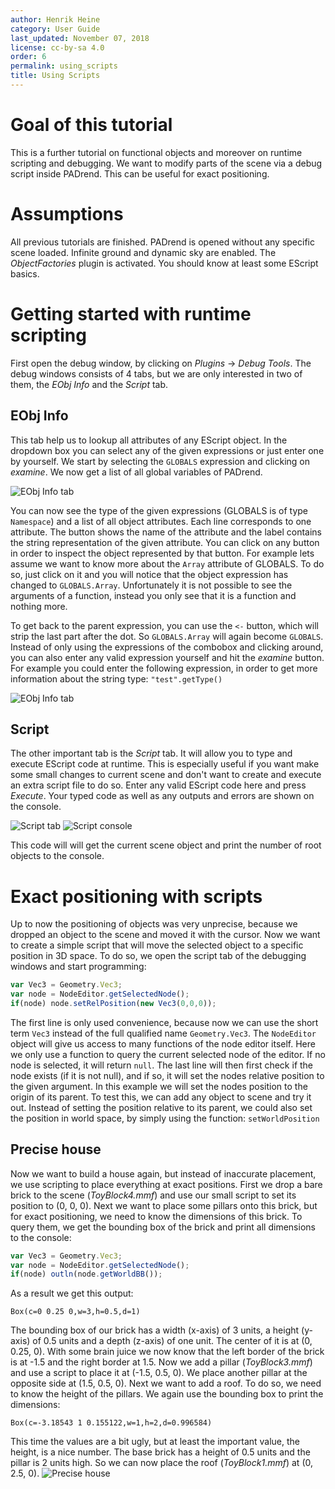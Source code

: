```yaml
---
author: Henrik Heine
category: User Guide
last_updated: November 07, 2018
license: cc-by-sa 4.0
order: 6
permalink: using_scripts
title: Using Scripts
---
```

<!------------------------------------------------------------------------------------------------
This work is licensed under the Creative Commons Attribution-ShareAlike 4.0 International License.
 To view a copy of this license, visit http://creativecommons.org/licenses/by-sa/4.0/.
 Author: Henrik Heine (hheine@mail.uni-paderborn.de)
 PADrend Version 1.0.0
------------------------------------------------------------------------------------------------->


# Goal of this tutorial
This is a further tutorial on functional objects and moreover on runtime scripting and debugging. We want to modify parts of the scene via a debug script inside PADrend. This can be useful for exact positioning.

# Assumptions
All previous tutorials are finished. PADrend is opened without any specific scene loaded. Infinite ground and dynamic sky are enabled. The *ObjectFactories* plugin is activated. You should know at least some EScript basics.

# Getting started with runtime scripting
First open the debug window, by clicking on *Plugins* -> *Debug Tools*. The debug windows consists of 4 tabs, but we are only interested in two of them, the *EObj Info* and the *Script* tab.

## EObj Info
This tab help us to lookup all attributes of any EScript object. In the dropdown box you can select any of the given expressions or just enter one by yourself. We start by selecting the `GLOBALS` expression and clicking on *examine*. We now get a list of all global variables of PADrend.

![EObj Info tab](figures/EObjInfo_globals.png)

You can now see the type of the given expressions (GLOBALS is of type `Namespace`) and a list of all object attributes. Each line corresponds to one attribute. The button shows the name of the attribute and the label contains the string representation of the given attribute. You can click on any button in order to inspect the object represented by that button. For example lets assume we want to know more about the `Array` attribute of GLOBALS. To do so, just click on it and you will notice that the object expression has changed to `GLOBALS.Array`. Unfortunately it is not possible to see the arguments of a function, instead you only see that it is a function and nothing more.

To get back to the parent expression, you can use the `<-` button, which will strip the last part after the dot. So `GLOBALS.Array` will again become `GLOBALS`. Instead of only using the expressions of the combobox and clicking around, you can also enter any valid expression yourself and hit the *examine* button. For example you could enter the following expression, in order to get more information about the string type: `"test".getType()`

![EObj Info tab](figures/EObjInfo_test.png)

## Script
The other important tab is the *Script* tab. It will allow you to type and execute EScript code at runtime. This is especially useful if you want make some small changes to current scene and don't want to create and execute an extra script file to do so. Enter any valid EScript code here and press *Execute*. Your typed code as well as any outputs and errors are shown on the console.

![Script tab](figures/Script_test.png)
![Script console](figures/Script_console.png)

This code will will get the current scene object and print the number of root objects to the console.

# Exact positioning with scripts
Up to now the positioning of objects was very unprecise, because we dropped an object to the scene and moved it with the cursor. Now we want to create a simple script that will move the selected object to a specific position in 3D space. To do so, we open the script tab of the debugging windows and start programming:
```JavaScript
var Vec3 = Geometry.Vec3;
var node = NodeEditor.getSelectedNode();
if(node) node.setRelPosition(new Vec3(0,0,0));
```
The first line is only used convenience, because now we can use the short term `Vec3` instead of the full qualified name `Geometry.Vec3`. The `NodeEditor` object will give us access to many functions of the node editor itself. Here we only use a function to query the current selected node of the editor. If no node is selected, it will return `null`. The last line will then first check if the node exists (if it is not null), and if so, it will set the nodes relative position to the given argument. In this example we will set the nodes position to the origin of its parent. To test this, we can add any object to scene and try it out.
Instead of setting the position relative to its parent, we could also set the position in world space, by simply using the function: `setWorldPosition`

## Precise house
Now we want to build a house again, but instead of inaccurate placement, we use scripting to place everything at exact positions.
First we drop a bare brick to the scene (*ToyBlock4.mmf*) and use our small script to set its position to (0, 0, 0). Next we want to place some pillars onto this brick, but for exact positioning, we need to know the dimensions of this brick. To query them, we get the bounding box of the brick and print all dimensions to the console:
```JavaScript
var Vec3 = Geometry.Vec3;
var node = NodeEditor.getSelectedNode();
if(node) outln(node.getWorldBB());
```
As a result we get this output:
```
Box(c=0 0.25 0,w=3,h=0.5,d=1)
```
The bounding box of our brick has a width (x-axis) of 3 units, a height (y-axis) of 0.5 units and a depth (z-axis) of one unit. The center of it is at (0, 0.25, 0). With some brain juice we now know that the left border of the brick is at -1.5 and the right border at 1.5. Now we add a pillar (*ToyBlock3.mmf*) and use a script to place it at (-1.5, 0.5, 0). We place another pillar at the opposite side at (1.5, 0.5, 0).
Next we want to add a roof. To do so, we need to know the height of the pillars. We again use the bounding box to print the dimensions:
```
Box(c=-3.18543 1 0.155122,w=1,h=2,d=0.996584)
```
This time the values are a bit ugly, but at least the important value, the height, is a nice number.
The base brick has a height of 0.5 units and the pillar is 2 units high. So we can now place the roof (*ToyBlock1.mmf*) at (0, 2.5, 0).
![Precise house](figures/House.png)
